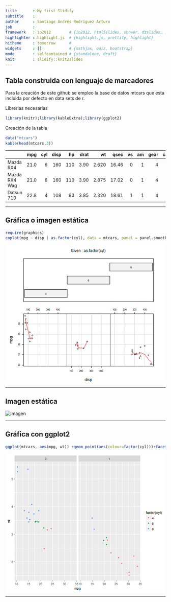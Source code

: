 ```yaml
---
title       : My first Slidify
subtitle    : 
author      : Santiago Andrés Rodríguez Arturo  
job         : 
framework   : io2012        # {io2012, html5slides, shower, dzslides, ...}
highlighter : highlight.js  # {highlight.js, prettify, highlight}
hitheme     : tomorrow      # 
widgets     : []            # {mathjax, quiz, bootstrap}
mode        : selfcontained # {standalone, draft}
knit        : slidify::knit2slides
---
```


## Tabla construida con lenguaje de marcadores 
Para la creación de este github se empleo la base de datos mtcars que esta incluida por defecto en data sets de r.

Librerias necesarias 

```r
library(knitr);library(kableExtra);library(ggplot2)
```
Creación de la tabla

```r
data("mtcars")
kable(head(mtcars,3))
```



|              |  mpg| cyl| disp|  hp| drat|    wt|  qsec| vs| am| gear| carb|
|:-------------|----:|---:|----:|---:|----:|-----:|-----:|--:|--:|----:|----:|
|Mazda RX4     | 21.0|   6|  160| 110| 3.90| 2.620| 16.46|  0|  1|    4|    4|
|Mazda RX4 Wag | 21.0|   6|  160| 110| 3.90| 2.875| 17.02|  0|  1|    4|    4|
|Datsun 710    | 22.8|   4|  108|  93| 3.85| 2.320| 18.61|  1|  1|    4|    1|

---

## Gráfica o imagen estática  

```r
require(graphics)
coplot(mpg ~ disp | as.factor(cyl), data = mtcars, panel = panel.smooth, rows = 1)
```

<img src="assets/fig/simple-plot-1.png" title="plot of chunk simple-plot" alt="plot of chunk simple-plot" style="display: block; margin: auto;" />

---


## Imagen estática  
![imagen](http://goo.gl/kcRF4e)      



---



## Gráfica con ggplot2


```r
ggplot(mtcars, aes(mpg, wt)) +geom_point(aes(colour=factor(cyl)))+facet_grid(.~am)
```

<img src="assets/fig/unnamed-chunk-3-1.png" title="plot of chunk unnamed-chunk-3" alt="plot of chunk unnamed-chunk-3" style="display: block; margin: auto;" />

---
